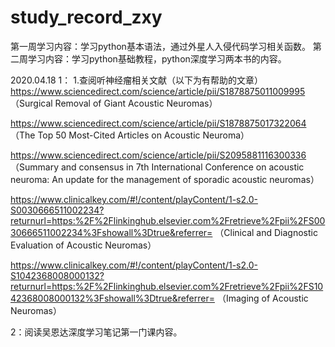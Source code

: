 # study_record_zxy
第一周学习内容：学习python基本语法，通过外星人入侵代码学习相关函数。
第二周学习内容：学习python基础教程，python深度学习两本书的内容。


2020.04.18 1：
1.查阅听神经瘤相关文献（以下为有帮助的文章）
https://www.sciencedirect.com/science/article/pii/S1878875011009995
（Surgical Removal of Giant Acoustic Neuromas）

https://www.sciencedirect.com/science/article/pii/S1878875017322064
（The Top 50 Most-Cited Articles on Acoustic Neuroma）

https://www.sciencedirect.com/science/article/pii/S2095881116300336
（Summary and consensus in 7th International Conference on acoustic neuroma: An update for the management of sporadic acoustic neuromas）

https://www.clinicalkey.com/#!/content/playContent/1-s2.0-S0030666511002234?returnurl=https:%2F%2Flinkinghub.elsevier.com%2Fretrieve%2Fpii%2FS0030666511002234%3Fshowall%3Dtrue&referrer=
（Clinical and Diagnostic Evaluation of Acoustic Neuromas）

https://www.clinicalkey.com/#!/content/playContent/1-s2.0-S1042368008000132?returnurl=https:%2F%2Flinkinghub.elsevier.com%2Fretrieve%2Fpii%2FS1042368008000132%3Fshowall%3Dtrue&referrer=
（Imaging of Acoustic Neuromas）

2：阅读吴恩达深度学习笔记第一门课内容。
